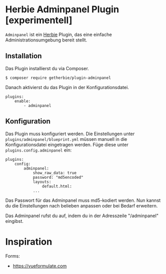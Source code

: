 # Herbie Adminpanel Plugin [experimentell]

`Adminpanel` ist ein [Herbie](http://github.com/getherbie/herbie) Plugin, das eine einfache Administrationsumgebung 
bereit stellt.

## Installation

Das Plugin installierst du via Composer.

	$ composer require getherbie/plugin-adminpanel

Danach aktivierst du das Plugin in der Konfigurationsdatei.

    plugins:
        enable:
            - adminpanel


## Konfiguration

Das Plugin muss konfiguriert werden. Die Einstellungen unter `plugins/adminpanel/blueprint.yml` müssen manuell 
in die Konfigurationsdatei eingetragen werden. Füge diese unter `plugins.config.adminpanel` ein:

    plugins:
        config:
            adminpanel:
                show_raw_data: true
                password: "md5encoded"
                layouts:
                	default.html:
                ...

Das Passwort für das Adminpanel muss md5-kodiert werden. Nun kannst du die Einstellungen nach belieben anpassen
oder bei Bedarf erweitern.

Das Adminpanel rufst du auf, indem du in der Adresszeile "/adminpanel" eingibst.

# Inspiration

Forms:

- <https://vueformulate.com>

